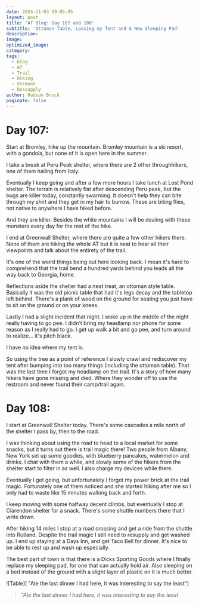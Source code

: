 ```yaml
---
date: 2024-11-03 19:05:05
layout: post
title: "AT Blog: Day 107 and 108"
subtitle: 'Ottoman Table, Loosing my Tent and A New Sleeping Pad'
description:
image: 
optimized_image: 
category:
tags:
  - blog
  - AT
  - Trail
  - Hiking
  - Vermont
  - Ressupply
author: Hudson Brock
paginate: false
---
```


# Day 107:

Start at Bromley, hike up the mountain. Bromley mountain is a ski resort, with a gondola, but none of it is open here in the summer.

I take a break at Peru Peak shelter, where there are 2 other throughhikers, one of them hailing from Italy.

Eventually I keep going and after a few more hours I take lunch at Lost Pond shelter. The terrain is relatively flat after descending Peru peak, but the bugs are killer today, constantly swarming. It doesn't help they can bite through my shirt and they get in my hair to burrow. These are biting flies, not native to anywhere I have hiked before. 

And they are killer. Besides the white mountains I will be dealing with these monsters every day for the rest of the hike.

I end at Greenwall Shelter, where there are quite a few other hikers there. None of them are hiking the whole AT but it is neat to hear all their viewpoints and talk about the entirety of the trail.

It's one of the weird things being out here looking back. I mean it's hard to comprehend that the trail bend a hundred yards behind you leads all the way back to Georgia, home.

Reflections aside the shelter had a neat treat, an ottoman style table. Basically it was the old picnic table that had it's legs decay and the tabletop left behind. There's a plank of wood on the ground for seating you just have to sit on the ground or on your knees.

Lastly I had a slight incident that night. I woke up in the middle of the night really having to go pee. I didn't bring my headlamp nor phone for some reason as I really had to go. I get up walk a bit and go pee, and turn around to realize... it's pitch black.

I have no idea where my tent is.

So using the tree as a point of reference I slowly crawl and rediscover my tent after bumping into too many things (including the ottoman table). That was the last time I forgot my headlamp on the trail. It's a story of how many hikers have gone missing and died. Where they wonder off to use the restroom and never found their camp/trail again.

# Day 108:

I start at Greenwall Shelter today. There's some cascades a mile north of the shelter I pass by, then to the road.

I was thinking about using the road to head to a local market for some snacks, but it turns out there is trail magic there! Two people from Albany, New York set up some goodies, with blueberry pancakes, watermelon and drinks. I chat with them a while, and slowly some of the hikers from the shelter start to filter in as well. I also charge my devices while there.

Eventually I get going, but unfortunately I forgot my power brick at the trail magic. Fortunately one of them noticed and she started hiking after me so I only had to waste like 15 minutes walking back and forth.

I keep moving with some halfway decent climbs, but eventually I stop at Clarendon shelter for a snack. There's some shuttle numbers there that I write down.

After hiking 14 miles I stop at a road crossing and get a ride from the shuttle into Rutland. Despite the trail magic I still need to resupply and get washed up. I end up staying at a Days Inn, and get Taco Bell for dinner. It's nice to be able to rest up and wash up especially.

The best part of town is that there is a Dicks Sporting Goods where I finally replace my sleeping pad, for one that can actually hold air. Also sleeping on a bed instead of the ground with a slight layer of plastic on it is much better.


![Table]( "Ate the last dinner I had here, it was interesting to say the least")

>*"Ate the last dinner I had here, it was interesting to say the least*